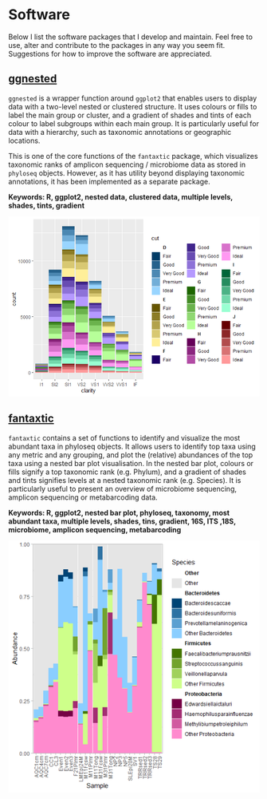 # Software
Below I list the software packages that I develop and maintain. Feel free to use, alter and contribute to the packages in any way you seem fit. Suggestions for how to improve the software are appreciated.

## [ggnested](https://github.com/gmteunisse/ggnested)
`ggnested` is a wrapper function around `ggplot2` that enables users to
display data with a two-level nested or clustered structure. It uses
colours or fills to label the main group or cluster, and a gradient of
shades and tints of each colour to label subgroups within each main
group. It is particularly useful for data with a hierarchy, such as
taxonomic annotations or geographic locations.

This is one of the core functions of the `fantaxtic` package, which
visualizes taxonomic ranks of amplicon sequencing / microbiome data as
stored in `phyloseq` objects. However, as it has utility beyond
displaying taxonomic annotations, it has been implemented as a separate
package.

**Keywords: R, ggplot2, nested data, clustered data, multiple levels,
shades, tints, gradient**

![ggnested barplot](https://github.com/gmteunisse/ggnested/blob/main/man/figures/README-barplot-1.png?raw=true)

## [fantaxtic](https://github.com/gmteunisse/fantaxtic)
`fantaxtic` contains a set of functions to identify and visualize the most abundant taxa in phyloseq objects. It allows users to identify top taxa using any metric and any grouping, and plot the (relative) abundances of the top taxa using a nested bar plot visualisation. In the nested bar plot, colours or fills signify a top taxonomic rank (e.g. Phylum), and a gradient of shades and tints signifies levels at a nested taxonomic rank (e.g. Species). It is particularly useful to present an overview of microbiome sequencing, amplicon sequencing or metabarcoding data.

**Keywords: R, ggplot2, nested bar plot, phyloseq, taxonomy, most abundant taxa, multiple levels, shades, tins, gradient, 16S, ITS ,18S, microbiome, amplicon sequencing, metabarcoding**

![fantaxtic plot_nested_bar](https://github.com/gmteunisse/Fantaxtic/blob/master/man/figures/README-unnamed-chunk-5-1.png?raw=true)

